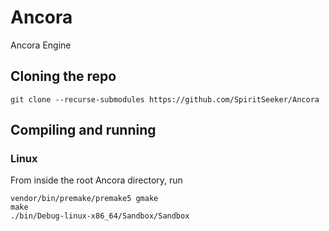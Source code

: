 # Ancora
Ancora Engine

## Cloning the repo
```shell
git clone --recurse-submodules https://github.com/SpiritSeeker/Ancora
```

## Compiling and running
### Linux
From inside the root Ancora directory, run
```shell
vendor/bin/premake/premake5 gmake
make
./bin/Debug-linux-x86_64/Sandbox/Sandbox
```
